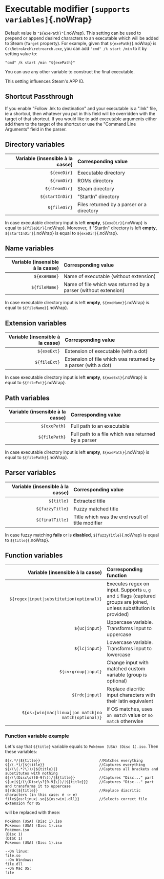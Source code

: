 # Executable modifier `[supports variables]`{.noWrap}

Default value is `"${exePath}"`{.noWrap}. This setting can be used to prepend or append desired characters to an executable which will be added to Steam (`Target` property). For example, given that `${exePath}`{.noWrap} is `C:\RetroArch\retroarch.exe`, you can add `"cmd" /k start /min` to it by setting value to:

```
"cmd" /k start /min "${exePath}"
```

You can use any other variable to construct the final executable.

This setting influences Steam's APP ID.

## Shortcut Passthrough

If you enable "Follow .lnk to destination" and your executable is a ".lnk" file, ie a shortcut, then whatever you put in this field will be overridden with the target of that shortcut. If you would like to add executable arguments either add them to the target of the shortcut or use the "Command Line Arguments" field in the parser.

## Directory variables

| Variable (insensible à la casse) | Corresponding value                       |
| -------------------------------: | :---------------------------------------- |
|                      `${exeDir}` | Executable directory                      |
|                      `${romDir}` | ROMs directory                            |
|                    `${steamDir}` | Steam directory                           |
|                  `${startInDir}` | "StartIn" directory                       |
|                     `${fileDir}` | Files returned by a parser or a directory |

In case executable directory input is left **empty**, `${exeDir}`{.noWrap} is equal to `${fileDir}`{.noWrap}. Moreover, if "StartIn" directory is left **empty**, `${startInDir}`{.noWrap} is equal to `${exeDir}`{.noWrap}.

## Name variables

| Variable (insensible à la casse) | Corresponding value                                             |
| -------------------------------: | :-------------------------------------------------------------- |
|                     `${exeName}` | Name of executable (without extension)                          |
|                    `${fileName}` | Name of file which was returned by a parser (without extension) |

In case executable directory input is left **empty**, `${exeName}`{.noWrap} is equal to `${fileName}`{.noWrap}.

## Extension variables

| Variable (insensible à la casse) | Corresponding value                                           |
| -------------------------------: | :------------------------------------------------------------ |
|                      `${exeExt}` | Extension of executable (with a dot)                          |
|                     `${fileExt}` | Extension of file which was returned by a parser (with a dot) |

In case executable directory input is left **empty**, `${exeExt}`{.noWrap} is equal to `${fileExt}`{.noWrap}.

## Path variables

| Variable (insensible à la casse) | Corresponding value                                |
| -------------------------------: | :------------------------------------------------- |
|                     `${exePath}` | Full path to an executable                         |
|                    `${filePath}` | Full path to a file which was returned by a parser |

In case executable directory input is left **empty**, `${exePath}`{.noWrap} is equal to `${filePath}`{.noWrap}.

## Parser variables

| Variable (insensible à la casse) | Corresponding value                              |
| -------------------------------: | :----------------------------------------------- |
|                       `${title}` | Extracted title                                  |
|                  `${fuzzyTitle}` | Fuzzy matched title                              |
|                  `${finalTitle}` | Title which was the end result of title modifier |

In case fuzzy matching **fails** or is **disabled**, `${fuzzyTitle}`{.noWrap} is equal to `${title}`{.noWrap}.

## Function variables

|                        Variable (insensible à la casse) | Corresponding function                                                                                                 |
| ------------------------------------------------------: | :--------------------------------------------------------------------------------------------------------------------- |
|               `${regex\|input\|substitution(optional)}` | Executes regex on input. Supports `u`, `g` and `i` flags (captured groups are joined, unless substitution is provided) |
|                                          `${uc\|input}` | Uppercase variable. Transforms input to uppercase                                                                      |
|                                          `${lc\|input}` | Lowercase variable. Transforms input to lowercase                                                                      |
|                                    `${cv:group\|input}` | Change input with matched custom variable (group is optional)                                                          |
|                                         `${rdc\|input}` | Replace diacritic input characters with their latin equivalent                                                         |
| `${os:[win\|mac\|linux]\|on match\|no match(optional)}` | If OS matches, uses `on match` value or `no match` otherwise                                                           |

### Function variable example

Let's say that `${title}` variable equals to `Pokémon (USA) (Disc 1).iso`. Then these variables:

```
${/.*/|${title}}                           //Matches everything
${/(.*)/|${title}}                         //Captures everything
${/(\(.*?\))/|${title}|}                   //Captures all brackets and substitutes with nothing
${/(\(Disc\s?[0-9]\))/|${title}}           //Captures "Disc..." part
${uc|${/(\(Disc\s?[0-9]\))/|${title}}}     //Captures "Disc..." part and transforms it to uppercase
${rdc|${title}}                            //Replace diacritic characters (in this case: é -> e)
file${os:linux|.so|${os:win|.dll}}         //Selects correct file extension for OS
```

will be replaced with these:

```
Pokémon (USA) (Disc 1).iso
Pokémon (USA) (Disc 1).iso
Pokémon.iso
(Disc 1)
(DISC 1)
Pokemon (USA) (Disc 1).iso

--On linux:
file.so
--On Windows:
file.dll
--On Mac OS:
file
```
